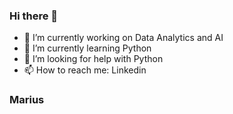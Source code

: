 ### Hi there 👋

- 🔭 I’m currently working on Data Analytics and AI
- 🌱 I’m currently learning Python
- 🤔 I’m looking for help with Python
- 📫 How to reach me: Linkedin

### Marius 
